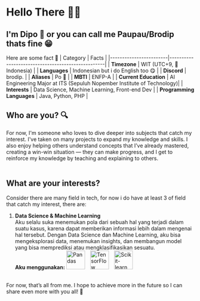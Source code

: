 # Hello There 🙋‍♂️

## I'm Dipo 🧐 or you can call me Paupau/Brodip thats fine 😁

Here are some fact 💫
| Category               | Facts                                             |
|------------------------|---------------------------------------------------|
| **Timezone**           | WIT (UTC+9, 📍 Indonesia)                         |
| **Languages**          | Indonesian but i do English too 😋                |
| **Discord**            | brodip.                                             |
| **Aliases**            | Po 🤚                                              |
| **MBTI**               | ENFP-A                                             |
| **Current Education**  | AI Engineering Major at ITS (Sepuluh Nopember Institute of Technology)|
| **Interests**          | Data Science, Machine Learning, Front-end Dev |
| **Programming Languages** | Java, Python, PHP                    |

## Who are you? 🔍
For now, I'm someone who loves to dive deeper into subjects that catch my interest. I've taken on many projects to expand my knowledge and skills. 
I also enjoy helping others understand concepts that I’ve already mastered, creating a win-win situation — they can make progress, and I get to reinforce my knowledge by teaching and explaining to others.
<br> <br>
## What are your interests?
Consider there are many field in tech, for now i do have at least 3 of field that catch my interest, there are:
<ol>
  <li> <b>Data Science & Machine Learning</b> </li> 
   Aku selalu suka menemukan pola dari sebuah hal yang terjadi dalam suatu kasus, karena dapat memberikan informasi lebih dalam mengenai hal tersebut. Dengan Data Science dan Machine Learning, aku bisa mengeksplorasi data, menemukan insights, dan membangun model yang bisa memprediksi atau mengklasifikasikan sesuatu. <br>
  <strong>Aku menggunakan:</strong>         <img src="https://upload.wikimedia.org/wikipedia/commons/thumb/e/ed/Pandas_logo.svg/1200px-Pandas_logo.svg.png" alt="Pandas" class="logo">
        <img src="https://upload.wikimedia.org/wikipedia/commons/thumb/2/2d/Tensorflow_logo.svg/1200px-Tensorflow_logo.svg.png" alt="TensorFlow" class="logo">
        <img src="https://upload.wikimedia.org/wikipedia/commons/thumb/0/05/Scikit_learn_logo_small.svg/1200px-Scikit_learn_logo_small.svg.png" alt="Scikit-learn" class="logo">
</ol>
<br>
For now, that’s all from me. I hope to achieve more in the future so I can share even more with you all! 👋
    <style>
        .logo {
            height: 50px;
            margin-right: 10px;
        }
    </style>


